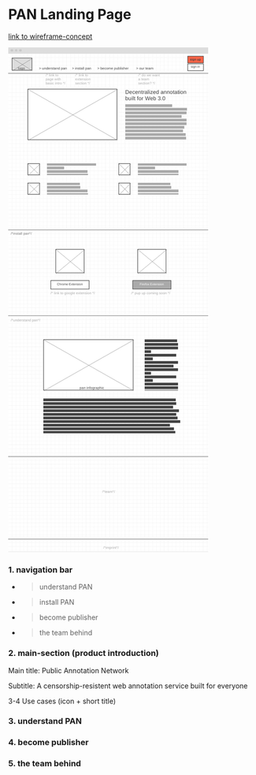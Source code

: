 # PAN Landing Page

[link to wireframe-concept](https://wireframe.cc/tjG3bt)

![alt text][wireframe]

[wireframe]: https://github.com/Public-Annotation-Network/management/blob/master/docs/website-concept.png?raw=true "Landing page"

### 1. navigation bar

- > understand PAN
- > install PAN
- > become publisher
- > the team behind

### 2. main-section (product introduction)

Main title: Public Annotation Network

Subtitle: A censorship-resistent web annotation service built for everyone

3-4 Use cases (icon + short title) 

### 3. understand PAN

### 4. become publisher


### 5. the team behind
